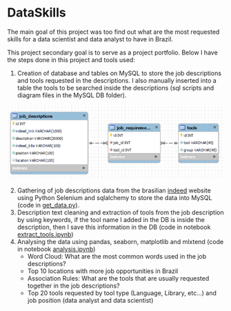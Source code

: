 # DataSkills

The main goal of this project was too find out what are the most requested skills for a data scientist and data analyst to have in Brazil.

This project secondary goal is to serve as a project portfolio. Below I have the steps done in this project and tools used:

1. Creation of database and tables on MySQL to store the job descriptions and tools requested in the descriptions. I also manually inserted into a table the tools to be searched inside the descriptions (sql scripts and diagram files in the MySQL DB folder). 

![DB Diagram](db_diagram.png)

2. Gathering of job descriptions data from the brasilian [indeed](https://br.indeed.com/) website using Python Selenium and sqlalchemy to store the data into MySQL (code in [get_data.py](get_data.py)). 
3. Description text cleaning and extraction of tools from the job description by using keywords, if the tool name I added in the DB is inside the description, then I save this information in the DB (code in notebook [extract_tools.ipynb](extract_tools.ipynb))
4. Analysing the data using pandas, seaborn, matplotlib and mlxtend (code in notebook [analysis.ipynb](analysis.ipynb))
    - Word Cloud: What are the most common words used in the job descriptions?
    - Top 10 locations with more job opportunities in Brazil
    - Association Rules: What are the tools that are usually requested together in the job descriptions?
    - Top 20 tools requested by tool type (Language, Library, etc...) and job position (data analyst and data scientist)
